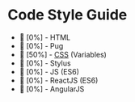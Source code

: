 # Code Style Guide

- :construction: [0%] - HTML
- :construction: [0%] - Pug
- :construction: [50%] - [CSS](patterns/CSS.md) (Variables)
- :construction: [0%] - Stylus
- :construction: [0%] - JS (ES6)
- :construction: [0%] - ReactJS (ES6)
- :construction: [0%] - AngularJS
